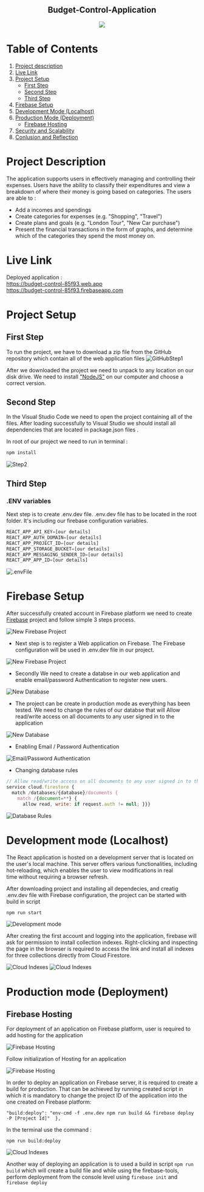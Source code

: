 <h2 align="center"> Budget-Control-Application </h2>

<p align="center">
  <img src="https://res.cloudinary.com/dwc3fiaro/image/upload/c_scale,e_sharpen:100,h_707/v1684152514/Budget-Control-App/2_xwicqv.png" />
</p>

# Table of Contents

1.  [Project description](#project-description)
2.  [Live Link](#live-link)
3.  [Project Setup](#project-setup)
    * [First Step](#first-step)<br>
    * [Second Step](#second-step)<br>
    * [Third Step](#third-step)
4. [Firebase Setup](#firebase-setup)
5. [Development Mode (Localhost)](#development-mode)
6. [Production Mode (Deployment)](#production-mode-deployment)
    * [Firebase Hosting](#firebase-hosting)
8. [Security and Scalability](#securityy-and-scalability)
9. [Conlusion and Reflection](#conclusion-and-reflection)

# Project Description

The application supports users in effectively managing and controlling their expenses. 
Users have the ability to classify their expenditures and view a breakdown of where their money is going based on categories.
The users are able to :
- Add a incomes and spendings
- Create categories for expenses (e.g. "Shopping", "Travel")
- Create plans and goals (e.g. "London Tour", "New Car purchase")
- Present the financial transactions in the form of graphs, and determine which of the categories they spend the most money on.

# Live Link

Deployed application :<br> 
https://budget-control-85f93.web.app <br>
https://budget-control-85f93.firebaseapp.com

# Project Setup

## First Step 

To run the project, we have to download a zip file from the GitHub repository which contain all of the web application files
![GitHubStep1](https://res.cloudinary.com/dwc3fiaro/image/upload/c_scale,q_100,w_805/v1683911199/Budget-Control-App/3_sfdym2.png)

After we downloaded the project we need to unpack to any location on our disk drive. We need to install ["NodeJS"](https://nodejs.org/en/download/) on our computer
and choose a correct version.

## Second Step

In the Visual Studio Code we need to open the project containing all of the files. After loading successfully to Visual Studio we should install all dependencies that are located in package.json files .

In root of our project we need to run in terminal :
```javascript
npm install
```
![Step2](https://res.cloudinary.com/dwc3fiaro/image/upload/c_scale,e_sharpen:100,h_298/v1683911373/Budget-Control-App/4_kosnev.png)

## Third Step

### .ENV variables

Next step is to create .env.dev file.
.env.dev file has to be located in the root folder. It's including our firebase configuration variables.


```javascript
REACT_APP_API_KEY=[our details]
REACT_APP_AUTH_DOMAIN=[our details]
REACT_APP_PROJECT_ID=[our details]
REACT_APP_STORAGE_BUCKET=[our details]
REACT_APP_MESSAGING_SENDER_ID=[our details]
REACT_APP_APP_ID=[our details]
```

![.envFile](https://res.cloudinary.com/dwc3fiaro/image/upload/c_scale,e_sharpen:100,h_193/v1683911748/Budget-Control-App/5_raex8j.png)

# Firebase Setup

After successfully created account in Firebase platform we need to create [Firebase](https://console.firebase.google.com) project and follow simple
3 steps process.

![New Firebase Project](https://res.cloudinary.com/dwc3fiaro/image/upload/c_scale,e_sharpen:100,h_317,q_100/v1683916502/Budget-Control-App/6_ns47ac.png)<br>

- Next step is to register a Web application on Firebase. The Firebase configuration will be used in .env.dev file in our project.

![New Firebase Project](https://res.cloudinary.com/dwc3fiaro/image/upload/c_scale,e_sharpen:100,h_345,q_100/v1683921013/Budget-Control-App/13_wshcay.png)

- Secondly We need to create a databse in our web application and enable email/password Authentication to register new users.

![New Database ](https://res.cloudinary.com/dwc3fiaro/image/upload/c_scale,e_sharpen:100,h_291,q_100/v1683921230/Budget-Control-App/14_sx5tve.png)<br>

- The project can be create in production mode as everything has been tested. We need to change the rules of our databse that will Allow read/write access on all documents to any user signed in to the application

![New Database ](https://res.cloudinary.com/dwc3fiaro/image/upload/c_scale,e_sharpen:100,q_100,w_933/v1683921433/Budget-Control-App/15_pqjq4f.png)<br>

- Enabling Email / Password Authentication

![Email/Password Authentication](https://res.cloudinary.com/dwc3fiaro/image/upload/c_scale,e_sharpen:100,h_388,q_100/v1684154661/Budget-Control-App/16_xgi1dh.png)

- Changing database rules

```javascript
// Allow read/write access on all documents to any user signed in to the application
service cloud.firestore {
  match /databases/{database}/documents {
    match /{document=**} {
      allow read, write: if request.auth != null; }}}
```
![Database Rules](https://res.cloudinary.com/dwc3fiaro/image/upload/c_scale,e_sharpen:100,h_322,q_100/v1684161138/Budget-Control-App/20_t7q5gc.png)


# Development mode (Localhost)

The React application is hosted on a development server that is located on the user's local machine. This server offers various functionalities, including hot-reloading, which enables the user to view modifications in real time without requiring a browser refresh.

After downloading project and installing all dependecies, and creatig .env.dev file with Firebase configuration, the project can be started with build in script 

```javascript
npm run start
```
![Development mode](https://res.cloudinary.com/dwc3fiaro/image/upload/c_scale,e_sharpen:100,h_264,q_100/v1684159680/Budget-Control-App/17_mngaja.png)

After creating the first account and logging into the application, firebase will ask for permission to install collection indexes. Right-clicking and inspecting the page in the browser is required to access the link and install all indexes for three collections directly from Cloud Firestore.

![Cloud Indexes](https://res.cloudinary.com/dwc3fiaro/image/upload/c_scale,e_sharpen:100,h_385,q_100/v1684163620/Budget-Control-App/18_ssynqc.png)
![Cloud Indexes](https://res.cloudinary.com/dwc3fiaro/image/upload/c_scale,e_sharpen:100,h_470,q_100/v1684165292/Budget-Control-App/22_mcyjus.png)

# Production mode (Deployment)
## Firebase Hosting

For deployment of an application on Firebase platform, user is required to add hosting for the application

![Firebase Hosting](https://res.cloudinary.com/dwc3fiaro/image/upload/c_scale,e_sharpen:100,h_224,q_100/v1684166769/Budget-Control-App/24_q9hs8r.png)

Follow initialization of Hosting for an application

![Firebase Hosting](https://res.cloudinary.com/dwc3fiaro/image/upload/c_scale,e_sharpen:100,h_224,q_100/v1684166769/Budget-Control-App/24_q9hs8r.png)



In order to deploy an application on Firebase server, it is required to create a build for production. That can be achieved by running created script in which it is mandatory to change the project ID of the application into the one created on Firebase platform: 

```
"build:deploy": "env-cmd -f .env.dev npm run build && firebase deploy -P [Project Id]"  },
```
In the terminal use the command :
```
npm run build:deploy
```
![Cloud Indexes](https://res.cloudinary.com/dwc3fiaro/image/upload/c_scale,e_sharpen:100,h_147,q_100/v1684166096/Budget-Control-App/23_hw9c4t.png)

Another way of deploying an application is to used a build in script ``` npm run build ``` which will create a build file and while using the firebase-tools, perform deployment from the console level using ```firebase init``` and ```firebase deploy```<br>


